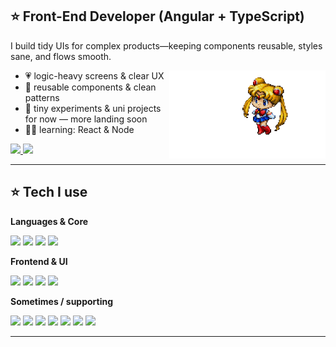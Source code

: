 

## ⭐ Front-End Developer (Angular + TypeScript)

I build tidy UIs for complex products—keeping components reusable, styles sane, and flows smooth.
<!-- <img align="right" src="https://media4.giphy.com/media/ZEwpE87421Lg92iSiJ/giphy.gif" height="185" alt="Sailor Moon" /> -->
<img align="right" src="1775003_50abd.gif" width="250" alt="Sailor Moon wave" />

- 💗 logic-heavy screens & clear UX  
- 💖 reusable components & clean patterns  
- 👾 tiny experiments & uni projects for now — more landing soon  
- ✍🏻 learning: React & Node

<p>
  <a href="https://www.linkedin.com/in/nathaliafelfer">
    <img src="https://img.shields.io/badge/LinkedIn-0A66C2?logo=linkedin&logoColor=white&style=for-the-badge" />
  </a>
  <a href="mailto:nattyfelfer@gmail.com">
    <img src="https://img.shields.io/badge/Email-D14836?logo=gmail&logoColor=white&style=for-the-badge" />
  </a>
</p>


---

## ⭐ Tech I use

**Languages & Core**

<p>
  <img src="https://img.shields.io/badge/TypeScript-3178C6?logo=typescript&logoColor=white&style=for-the-badge" />
  <img src="https://img.shields.io/badge/HTML5-E34F26?logo=html5&logoColor=white&style=for-the-badge" />
  <img src="https://img.shields.io/badge/CSS3-1572B6?logo=css3&logoColor=white&style=for-the-badge" />
  <img src="https://img.shields.io/badge/Sass-CC6699?logo=sass&logoColor=white&style=for-the-badge" />
</p>

**Frontend & UI**

<p>
  <img src="https://img.shields.io/badge/Angular-DD0031?logo=angular&logoColor=white&style=for-the-badge" />
  <img src="https://img.shields.io/badge/Bootstrap-7952B3?logo=bootstrap&logoColor=white&style=for-the-badge" />
  <img src="https://img.shields.io/badge/Jest-C21325?logo=jest&logoColor=white&style=for-the-badge" />
  <img src="https://img.shields.io/badge/Figma-000000?logo=figma&logoColor=white&style=for-the-badge" />
</p>

**Sometimes / supporting**

<p>
  <img src="https://img.shields.io/badge/Git-F05032?logo=git&logoColor=white&style=for-the-badge" />
  <img src="https://img.shields.io/badge/GitLab-FC6D26?logo=gitlab&logoColor=white&style=for-the-badge" />
  <img src="https://img.shields.io/badge/Docker-2496ED?logo=docker&logoColor=white&style=for-the-badge" />
  <img src="https://img.shields.io/badge/PostgreSQL-4169E1?logo=postgresql&logoColor=white&style=for-the-badge" />
  <img src="https://img.shields.io/badge/Spring-6DB33F?logo=spring&logoColor=white&style=for-the-badge" />
  <img src="https://img.shields.io/badge/VS%20Code-007ACC?logo=visualstudiocode&logoColor=white&style=for-the-badge" />
  <img src="https://img.shields.io/badge/IntelliJ-000000?logo=intellijidea&logoColor=white&style=for-the-badge" />
</p>

---

<!-- <details>
  <summary>💫 extras</summary>

  <p>
    <img src="https://github-readme-stats.vercel.app/api/top-langs?username=nathlia&locale=en&hide_title=false&layout=compact&card_width=320&langs_count=6&theme=dracula&hide_border=false" height="150" alt="languages graph" />
  </p>

  <!-- uncomment after your workflow publishes the svg to output/gh-pages -->
  <!-- <p><img src="https://raw.githubusercontent.com/nathlia/nathlia/output/github-contribution-grid-snake.svg" alt="snake animation" /></p> -->
<!-- </details> -->

<!-- notes: keep it cute & readable; update pinned repos when you add new projects. -->
